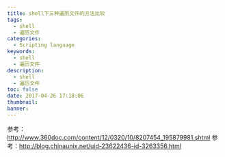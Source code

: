 ```yaml
---
title: shell下三种遍历文件的方法比较
tags:
  - shell
  - 遍历文件
categories:
  - Scripting language
keywords:
  - shell
  - 遍历文件
description:
  - shell
  - 遍历文件
toc: false
date: 2017-04-26 17:18:06
thumbnail:
banner:
---
```

参考：http://www.360doc.com/content/12/0320/10/8207454_195879981.shtml
参考：http://blog.chinaunix.net/uid-23622436-id-3263356.html